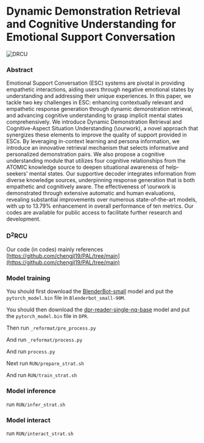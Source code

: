 # Dynamic Demonstration Retrieval and Cognitive Understanding for Emotional Support Conversation

![DRCU](https://github.com/Bat-Reality/DDRCU/assets/56718188/491bb39f-9c96-43cd-bf98-181391e9a43b)

### Abstract

Emotional Support Conversation (ESC) systems are pivotal in providing empathetic interactions, aiding users through negative emotional states by understanding and addressing their unique experiences. In this paper, we tackle two key challenges in ESC: enhancing contextually relevant and empathetic response generation through dynamic demonstration retrieval, and advancing cognitive understanding to grasp implicit mental states comprehensively. We introduce Dynamic Demonstration Retrieval and Cognitive-Aspect Situation Understanding (\ourwork), a novel approach that synergizes these elements to improve the quality of support provided in ESCs. By leveraging in-context learning and persona information, we introduce an innovative retrieval mechanism that selects informative and personalized demonstration pairs. We also propose a cognitive understanding module that utilizes four cognitive relationships from the ATOMIC knowledge source to deepen situational awareness of help-seekers' mental states. Our supportive decoder integrates information from diverse knowledge sources, underpinning response generation that is both empathetic and cognitively aware. The effectiveness of \ourwork is demonstrated through extensive automatic and human evaluations, revealing substantial improvements over numerous state-of-the-art models, with up to 13.79\% enhancement in overall performance of ten metrics. Our codes are available for public access to facilitate further research and development.

### D$^2$RCU

Our code (in codes) mainly references [https://github.com/chengjl19/PAL/tree/main](https://github.com/chengjl19/PAL/tree/main)

### Model training

You should first download the [BlenderBot-small](https://huggingface.co/facebook/blenderbot_small-90M) model and put the `pytorch_model.bin` file in `Blenderbot_small-90M`.

You should then download the [dpr-reader-single-nq-base](https://huggingface.co/facebook/dpr-reader-single-nq-base) model and put the `pytorch_model.bin` file in `DPR`.

Then run `_reformat/pre_process.py`

And run `_reformat/process.py`

And run `process.py`

Next run `RUN/prepare_strat.sh`

And run `RUN/train_strat.sh`

### Model inference

run `RUN/infer_strat.sh`

### Model interact

run `RUN/interact_strat.sh`
